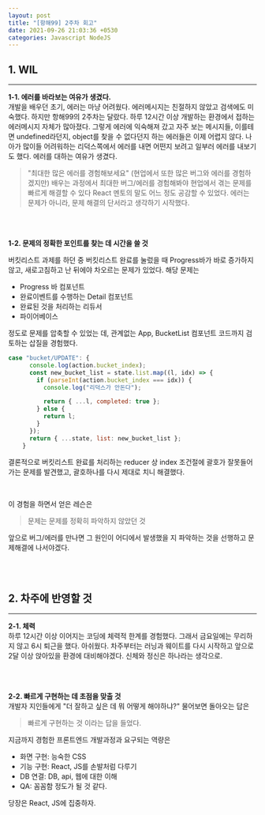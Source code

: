 ```yaml
---
layout: post
title: "[항해99] 2주차 회고"
date: 2021-09-26 21:03:36 +0530
categories: Javascript NodeJS
---
```


## 1. WIL

<hr>

**1-1. 에러를 바라보는 여유가 생겼다. <br>**
개발을 배우던 초기, 에러는 마냥 어려웠다. 에러메시지는 친절하지 않았고 검색에도 미숙했다. 하지만 항해99의 2주차는 달랐다.
하루 12시간 이상 개발하는 환경에서 접하는 에러메시지 자체가 많아졌다. 그렇게 에러에 익숙해져 갔고 자주 보는 메시지들, 이를테면 undefined라던지, object를 찾을 수 없다던지 하는 에러들은 이제 어렵지 않다. 나아가 많이들 어려워하는 리덕스쪽에서 에러를 내면 어떤지 보려고 일부러 에러를 내보기도 했다. 에러를 대하는 여유가 생겼다.

> "최대한 많은 에러를 경험해보세요"
> (현업에서 또한 많은 버그와 에러를 경험하겠지만) 배우는 과정에서 최대한 버그/에러를 경험해봐야 현업에서 겪는 문제를 빠르게 해결할 수 있다 React 멘토의 말도 어느 정도 공감할 수 있었다. 에러는 문제가 아니라, 문제 해결의 단서라고 생각하기 시작했다.

<br>
<br>

**1-2. 문제의 정확한 포인트를 찾는 데 시간을 쓸 것**

버킷리스트 과제를 하던 중 버킷리스트 완료를 눌렀을 때 Progress바가 바로 증가하지 않고, 새로고침하고 난 뒤에야 차오르는 문제가 있었다. 해당 문제는

- Progress 바 컴포넌트
- 완료이벤트를 수행하는 Detail 컴포넌트
- 완료된 것을 처리하는 리듀서
- 파이어베이스 <br>

정도로 문제를 압축할 수 있었는 데, 관계없는 App, BucketList 컴포넌트 코드까지 검토하는 삽질을 경험했다.

```javascript
case "bucket/UPDATE": {
      console.log(action.bucket_index);
      const new_bucket_list = state.list.map((l, idx) => {
        if (parseInt(action.bucket_index === idx)) {
          console.log("리덕스가 안돈다");

          return { ...l, completed: true };
        } else {
          return l;
        }
      });
      return { ...state, list: new_bucket_list };
    }
```

결론적으로 버킷리스트 완료를 처리하는 reducer 상 index 조건절에 괄호가 잘못들어가는 문제를 발견했고, 괄호하나를 다시 제대로 치니 해결했다.

<br>

이 경험을 하면서 얻은 레슨은

> 문제는 문제를 정확히 파악하지 않았던 것

앞으로 버그/에러를 만나면 그 원인이 어디에서 발생했을 지 파악하는 것을 선행하고 문제해결에 나서야겠다.

<br>
<br>

## 2. 차주에 반영할 것

<hr>

**2-1. 체력 <br>**
하루 12시간 이상 이어지는 코딩에 체력적 한계를 경험했다. 그래서 금요일에는 무리하지 않고 6시 퇴근을 했다. 아쉬웠다. 차주부터는 러닝과 웨이트를 다시 시작하고 앞으로 2달 이상 앉아있을 환경에 대비해야겠다. 신체와 정신은 하나라는 생각으로.

<br>
<br>

**2-2. 빠르게 구현하는 데 초점을 맞출 것 <br>**
개발자 지인들에게 "더 잘하고 싶은 데 뭐 어떻게 해야하냐?" 물어보면 돌아오는 답은

> 빠르게 구현하는 것
> 이라는 답을 들었다.

지금까지 경험한 프론트엔드 개발과정과 요구되는 역량은

- 화면 구현: 능숙한 CSS
- 기능 구현: React, JS를 손발처럼 다루기
- DB 연결: DB, api, 웹에 대한 이해
- QA: 꼼꼼함
  정도가 될 것 같다.

당장은 React, JS에 집중하자.
<br>
<br>
